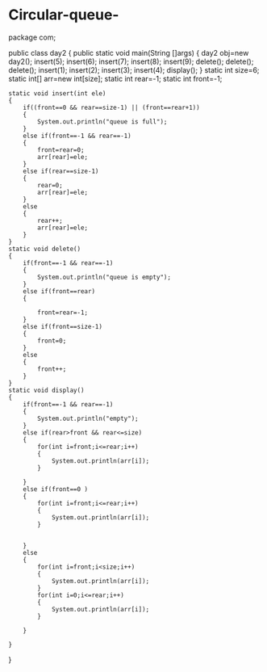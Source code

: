 # Circular-queue-
package com;

public class day2
{
	public static void main(String []args)
	{
		day2 obj=new day2();
		insert(5);
		insert(6);
		insert(7);
		insert(8);
		insert(9);
		delete();
		delete();
		delete();
		insert(1);
		insert(2);
		insert(3);
		insert(4);
		display();
	}
	static int size=6;
	static int[] arr=new int[size];
	static int rear=-1;
	static int front=-1;
	

	static void insert(int ele)
	{
		if((front==0 && rear==size-1) || (front==rear+1))
		{
			System.out.println("queue is full");
		}
		else if(front==-1 && rear==-1)
		{
			front=rear=0;
			arr[rear]=ele;	
		}
		else if(rear==size-1)
		{
			rear=0;
			arr[rear]=ele;
		}
		else
		{
			rear++;
			arr[rear]=ele;
		}
	}
	static void delete()
	{
		if(front==-1 && rear==-1)
		{
			System.out.println("queue is empty");
		}
		else if(front==rear)
		{
			
			front=rear=-1;
		}
		else if(front==size-1)
		{
			front=0;
		}
		else
		{
			front++;
		}
	}
	static void display()
	{
		if(front==-1 && rear==-1)
		{
			System.out.println("empty");
		}
		else if(rear>front && rear<=size)
		{
			for(int i=front;i<=rear;i++)
			{
				System.out.println(arr[i]);
			}
			
		}
		else if(front==0 )
		{
			for(int i=front;i<=rear;i++)
			{
				System.out.println(arr[i]);
			}
			
			
		}
		else
		{
			for(int i=front;i<size;i++)
			{
				System.out.println(arr[i]);
			}
			for(int i=0;i<=rear;i++)
			{
				System.out.println(arr[i]);
			}
			
		}
		
	}
}
